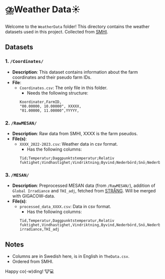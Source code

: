 # ⛈️Weather Data☀️

Welcome to the `WeatherData` folder! This directory contains the weather datasets used in this project. Collected from [SMHI](https://www.smhi.se/data/oppna-data/meteorologiska-data/analysmodell-mesan-1.30445).

## Datasets

### 1. `/Coordinates/`

- **Description**: This dataset contains information about the farm coordinates and their pseudo farm IDs.
- **File**:
  - `Coordinates.csv`: The only file in this folder.
    - Needs the following structure:
    ```csv
    Koordinater,FarmID,
    "00.00000, 10.00000", XXXXX,
    "01.00000, 11.00000",YYYYY,
    ```

### 2. `/RawMESAN/`
- **Description**: Raw data from SMHI, XXXX is the farm pseudos.
- **File(s)**:
  - `XXXX_2022-2023.csv`: Weather data in csv format.
    - Has the following columns:
    ```csv
    Tid;Temperatur;Daggpunktstemperatur;Relativ fuktighet;Vindhastighet;Vindriktning;Byvind;Nederbörd;Snö;Nederbördstyp;Molnighet;Sikt;Lufttryck
    ```


### 3. `/MESAN/`
- **Description**: Preprocessed MESAN data (from `/RawMESAN/`), addition of `Global Irradiance` and `THI_adj`, fetched from [STRÅNG](https://www.smhi.se/forskning/forskningsenheter/meteorologi/strang-en-modell-for-solstralning-1.329). Will be merged with GIGACOW-data.
- **File(s)**:
  - `processed_data_XXXX.csv`: Data in csv format.
    - Has the following columns:
    ```csv
    Tid,Temperatur,Daggpunktstemperatur,Relativ fuktighet,Vindhastighet,Vindriktning,Byvind,Nederbörd,Snö,Nederbördstyp,Molnighet,Sikt,Lufttryck,Global irradiance,THI_adj
    ```

## Notes

- Columns are in Swedish here, is in English in `TheData.csv`.
- Ordered from SMHI.

Happy co(-w)ding! 🐮💻
